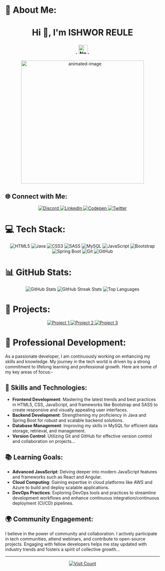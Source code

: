 # 💫 About Me:
<h1 align="center">Hi 👋, I'm ISHWOR REULE</h1>
<h3 align="center">   . <img src="https://upload.wikimedia.org/wikipedia/commons/9/9b/Flag_of_Nepal.svg" alt="Nepal Flag" width="30"/>.   </h3>



<p align="center">
  <img src="https://github.com/ireule04/ireule04/assets/12345678/your_image_path.gif" alt="animated-image" width="400"/>
</p>

## 🌐 Connect with Me:
<p align="center">
  <a href="https://discord.gg/wXDCZaH6" target="_blank">
    <img src="https://img.shields.io/badge/Discord-%237289DA.svg?style=for-the-badge&logo=discord&logoColor=white" alt="Discord"/>
  </a>
  <a href="https://linkedin.com/in/ishwor-kr-reule" target="_blank">
    <img src="https://img.shields.io/badge/LinkedIn-%230077B5.svg?style=for-the-badge&logo=linkedin&logoColor=white" alt="LinkedIn"/>
  </a>
  <a href="https://codepen.io/Bibash-Reule" target="_blank">
    <img src="https://img.shields.io/badge/Codepen-000000?style=for-the-badge&logo=codepen&logoColor=white" alt="Codepen"/>
  </a>
  <a href="https://twitter.com/i_reule" target="_blank">
    <img src="https://img.shields.io/badge/Twitter-%231DA1F2.svg?style=for-the-badge&logo=twitter&logoColor=white" alt="Twitter"/>
  </a>
</p>

# 💻 Tech Stack:
<p align="center">
  <img src="https://img.shields.io/badge/html5-%23E34F26.svg?style=for-the-badge&logo=html5&logoColor=white" alt="HTML5"/>
  <img src="https://img.shields.io/badge/java-%23ED8B00.svg?style=for-the-badge&logo=openjdk&logoColor=white" alt="Java"/>
  <img src="https://img.shields.io/badge/css3-%231572B6.svg?style=for-the-badge&logo=css3&logoColor=white" alt="CSS3"/>
  <img src="https://img.shields.io/badge/SASS-hotpink.svg?style=for-the-badge&logo=SASS&logoColor=white" alt="SASS"/>
  <img src="https://img.shields.io/badge/mysql-4479A1.svg?style=for-the-badge&logo=mysql&logoColor=white" alt="MySQL"/>
  <img src="https://img.shields.io/badge/javascript-%23323330.svg?style=for-the-badge&logo=javascript&logoColor=%23F7DF1E" alt="JavaScript"/>
  <img src="https://img.shields.io/badge/bootstrap-%238511FA.svg?style=for-the-badge&logo=bootstrap&logoColor=white" alt="Bootstrap"/>
  <img src="https://img.shields.io/badge/springboot-%236DB33F.svg?style=for-the-badge&logo=springboot&logoColor=white" alt="Spring Boot"/>
  <img src="https://img.shields.io/badge/git-%23F05033.svg?style=for-the-badge&logo=git&logoColor=white" alt="Git"/>
  <img src="https://img.shields.io/badge/github-%23121011.svg?style=for-the-badge&logo=github&logoColor=white" alt="GitHub"/>
</p>

# 📊 GitHub Stats:
<p align="center">
  <img src="https://github-readme-stats.vercel.app/api?username=ireule04&theme=dark&hide_border=false&include_all_commits=false&count_private=false" alt="GitHub Stats"/>
  <img src="https://github-readme-streak-stats.herokuapp.com/?user=ireule04&theme=dark&hide_border=false" alt="GitHub Streak Stats"/>
  <img src="https://github-readme-stats.vercel.app/api/top-langs/?username=ireule04&theme=dark&hide_border=false&include_all_commits=false&count_private=false&layout=compact" alt="Top Languages"/>
</p>

# 🌟 Projects:
<p align="center">
  <a href="https://github.com/ireule04/project1" target="_blank">
    <img src="https://img.shields.io/badge/Project1-%23121011.svg?style=for-the-badge&logo=github&logoColor=white" alt="Project 1"/>
  </a>
  <a href="https://github.com/ireule04/project2" target="_blank">
    <img src="https://img.shields.io/badge/Project2-%23121011.svg?style=for-the-badge&logo=github&logoColor=white" alt="Project 2"/>
  </a>
  <a href="https://github.com/ireule04/project3" target="_blank">
    <img src="https://img.shields.io/badge/Project3-%23121011.svg?style=for-the-badge&logo=github&logoColor=white" alt="Project 3"/>
  </a>
</p>

# 🌱 Professional Development:
As a passionate developer, I am continuously working on enhancing my skills and knowledge. My journey in the tech world is driven by a strong commitment to lifelong learning and professional growth. Here are some of my key areas of focus:-

## 🚀 Skills and Technologies:
- **Frontend Development**: Mastering the latest trends and best practices in HTML5, CSS, JavaScript, and frameworks like Bootstrap and SASS to create responsive and visually appealing user interfaces.
- **Backend Development**: Strengthening my proficiency in Java and Spring Boot for robust and scalable backend solutions.
- **Database Management**: Improving my skills in MySQL for efficient data storage, retrieval, and management.
- **Version Control**: Utilizing Git and GitHub for effective version control and collaboration on projects...

## 📚 Learning Goals:
- **Advanced JavaScript**: Delving deeper into modern JavaScript features and frameworks such as React and Angular.
- **Cloud Computing**: Gaining expertise in cloud platforms like AWS and Azure to build and deploy scalable applications.
- **DevOps Practices**: Exploring DevOps tools and practices to streamline development workflows and enhance continuous integration/continuous deployment (CI/CD) pipelines.

## 🌍 Community Engagement:
I believe in the power of community and collaboration. I actively participate in tech communities, attend webinars, and contribute to open-source projects. Engaging with fellow developers helps me stay updated with industry trends and fosters a spirit of collective growth...

---
<p align="center">
  <a href="https://visitcount.itsvg.in">
    <img src="https://visitcount.itsvg.in/api?id=ireule04&icon=0&color=0" alt="Visit Count"/>
  </a>
</p>
